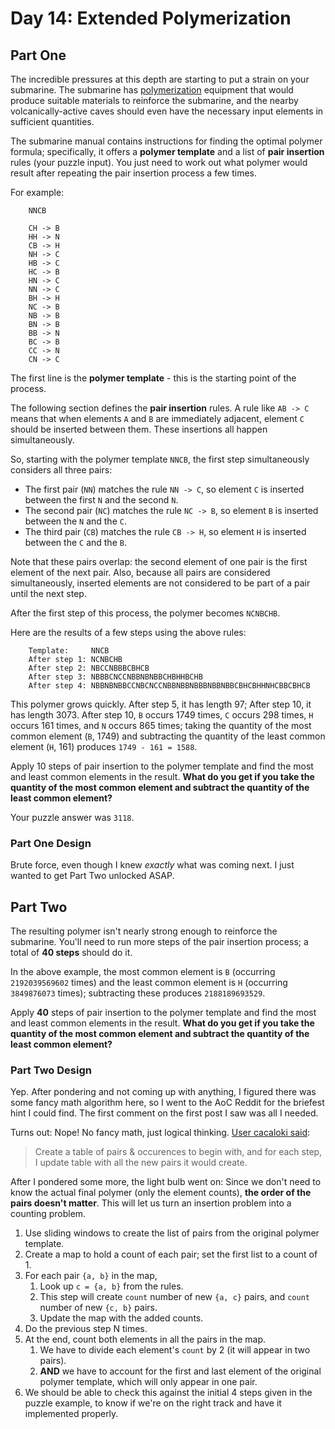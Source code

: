 # Day 14: Extended Polymerization

## Part One

The incredible pressures at this depth are starting to put a strain on
your submarine. The submarine has
[polymerization](https://en.wikipedia.org/wiki/Polymerization) equipment
that would produce suitable materials to reinforce the submarine, and
the nearby volcanically-active caves should even have the necessary
input elements in sufficient quantities.

The submarine manual contains instructions for finding the optimal
polymer formula; specifically, it offers a **polymer template** and a list
of **pair insertion** rules (your puzzle input). You just need to work out
what polymer would result after repeating the pair insertion process a
few times.

For example:

```
    NNCB

    CH -> B
    HH -> N
    CB -> H
    NH -> C
    HB -> C
    HC -> B
    HN -> C
    NN -> C
    BH -> H
    NC -> B
    NB -> B
    BN -> B
    BB -> N
    BC -> B
    CC -> N
    CN -> C
```

The first line is the **polymer template** - this is the starting point of
the process.

The following section defines the **pair insertion** rules. A rule like
`AB -> C` means that when elements `A` and `B` are immediately adjacent,
element `C` should be inserted between them. These insertions all happen
simultaneously.

So, starting with the polymer template `NNCB`, the first step
simultaneously considers all three pairs:

-   The first pair (`NN`) matches the rule `NN -> C`, so element `C` is
    inserted between the first `N` and the second `N`.
-   The second pair (`NC`) matches the rule `NC -> B`, so element `B` is
    inserted between the `N` and the `C`.
-   The third pair (`CB`) matches the rule `CB -> H`, so element `H` is
    inserted between the `C` and the `B`.

Note that these pairs overlap: the second element of one pair is the
first element of the next pair. Also, because all pairs are considered
simultaneously, inserted elements are not considered to be part of a
pair until the next step.

After the first step of this process, the polymer becomes `NCNBCHB`.

Here are the results of a few steps using the above rules:

```
    Template:     NNCB
    After step 1: NCNBCHB
    After step 2: NBCCNBBBCBHCB
    After step 3: NBBBCNCCNBBNBNBBCHBHHBCHB
    After step 4: NBBNBNBBCCNBCNCCNBBNBBNBBBNBBNBBCBHCBHHNHCBBCBHCB
```

This polymer grows quickly. After step 5, it has length 97; After step
10, it has length 3073. After step 10, `B` occurs 1749 times, `C` occurs
298 times, `H` occurs 161 times, and `N` occurs 865 times; taking the
quantity of the most common element (`B`, 1749) and subtracting the
quantity of the least common element (`H`, 161) produces
`1749 - 161 = 1588`.

Apply 10 steps of pair insertion to the polymer template and find the
most and least common elements in the result. **What do you get if you
take the quantity of the most common element and subtract the quantity
of the least common element?**

Your puzzle answer was `3118`.

### Part One Design

Brute force, even though I knew _exactly_ what was coming next. I just wanted to get Part Two unlocked ASAP.

## Part Two

The resulting polymer isn't nearly strong enough to reinforce the
submarine. You'll need to run more steps of the pair insertion process;
a total of **40 steps** should do it.

In the above example, the most common element is `B` (occurring
`2192039569602` times) and the least common element is `H` (occurring
`3849876073` times); subtracting these produces `2188189693529`.

Apply **40** steps of pair insertion to the polymer template and find the
most and least common elements in the result. **What do you get if you
take the quantity of the most common element and subtract the quantity
of the least common element?**

### Part Two Design

Yep. After pondering and not coming up with anything, I figured there was some fancy math algorithm here, so I went to the AoC Reddit for the briefest hint I could find. The first comment on the first post I saw was all I needed.

Turns out: Nope! No fancy math, just logical thinking. [User cacaloki said](https://www.reddit.com/r/adventofcode/comments/rg5anc/2021_day_14_part_2_need_algorithm_help/hoi3w0w/):

> Create a table of pairs & occurences to begin with, and for each step, I update table with all the new pairs it would create.

After I pondered some more, the light bulb went on: Since we don't need to know the actual final polymer (only the element counts), **the order of the pairs doesn't matter**. This will let us turn an insertion problem into a counting problem.

1. Use sliding windows to create the list of pairs from the original polymer template.
1. Create a map to hold a count of each pair; set the first list to a count of 1.
1. For each pair `{a, b}` in the map,
   1. Look up `c = {a, b}` from the rules.
   1. This step will create `count` number of new `{a, c}` pairs, and `count` number of new `{c, b}` pairs.
   1. Update the map with the added counts.
1. Do the previous step N times.
1. At the end, count both elements in all the pairs in the map.
   1. We have to divide each element's `count` by 2 (it will appear in two pairs).
   1. **AND** we have to account for the first and last element of the original polymer template, which will only appear in one pair.
1. We should be able to check this against the initial 4 steps given in the puzzle example, to know if we're on the right track and have it implemented properly.
